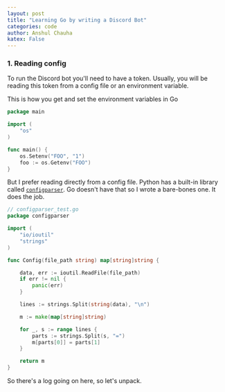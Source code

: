 ```yaml
---
layout: post
title: "Learning Go by writing a Discord Bot"
categories: code
author: Anshul Chauha
katex: False
---
```


### 1. Reading config

To run the Discord bot you'll need to have a token. Usually, you will be reading
this token from a config file or an environment variable.

This is how you get and set the environment variables in Go

```go
package main

import (
    "os"
)

func main() {
    os.Setenv("FOO", "1")
    foo := os.Getenv("FOO")
}
```

But I prefer reading directly from a config file. Python has a built-in library
called [`configparser`](https://docs.python.org/3/library/configparser.html).
Go doesn't have that so I wrote a bare-bones one. It does the job.

```go
// configparser_test.go
package configparser

import (
    "io/ioutil"
    "strings"
)

func Config(file_path string) map[string]string {

    data, err := ioutil.ReadFile(file_path)
    if err != nil {
        panic(err)
    }

    lines := strings.Split(string(data), "\n")

    m := make(map[string]string)

    for _, s := range lines {
        parts := strings.Split(s, "=")
        m[parts[0]] = parts[1]
    }

    return m
}
```

So there's a log going on here, so let's unpack.
